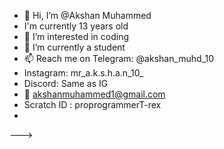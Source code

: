 - 👋 Hi, I’m @Akshan Muhammed
- I'm currently 13 years old
- 👀 I’m interested in coding
- 🌱 I’m currently a student 
- 📫 Reach me on Telegram: @akshan_muhd_10
- Instagram: mr_a.k.s.h.a.n_10_
- Discord: Same as IG
- 📧 akshanmuhammed1@gmail.com 
- Scratch ID : proprogrammerT-rex
-



--->
